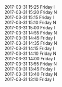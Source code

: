 2017-03-31 15:25 Friday  I  
2017-03-31 15:20 Friday  N  
2017-03-31 15:15 Friday  I  
2017-03-31 15:10 Friday  N  
2017-03-31 15:00 Friday  I  
2017-03-31 14:55 Friday  N  
2017-03-31 14:45 Friday  I  
2017-03-31 14:35 Friday  N  
2017-03-31 14:15 Friday  I  
2017-03-31 14:10 Friday  N  
2017-03-31 14:00 Friday  I  
2017-03-31 13:55 Friday  N  
2017-03-31 13:45 Friday  I  
2017-03-31 13:40 Friday  N  
2017-03-31 13:10 Friday  I  
